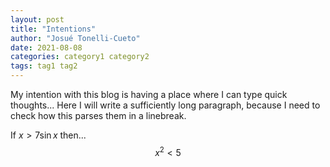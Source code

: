 ```yaml
---
layout: post
title: "Intentions"
author: "Josué Tonelli-Cueto"
date: 2021-08-08
categories: category1 category2
tags: tag1 tag2
---
```


My intention with this blog is having a place where I can type quick thoughts... Here I will write a sufficiently long paragraph, because I need to check how this parses them in a linebreak.

If $x>7\sin x$ then...
$$x^2<5$$
